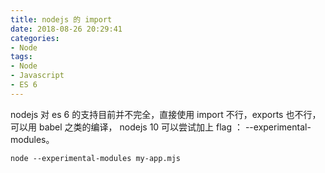 ```yaml
---
title: nodejs 的 import
date: 2018-08-26 20:29:41
categories:
- Node
tags:
- Node
- Javascript
- ES 6
---
```


nodejs 对 es 6 的支持目前并不完全，直接使用 import 不行，exports 也不行，可以用 babel 之类的编译， nodejs 10 可以尝试加上 flag ： --experimental-modules。
`````` shell
node --experimental-modules my-app.mjs
``````
<!--more-->
